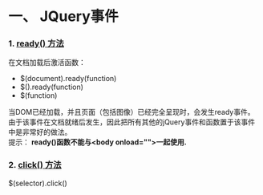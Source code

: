 
# 一、 JQuery事件
### 1. [ready() 方法](http://www.w3school.com.cn/jquery/event_ready.asp)
在文档加载后激活函数：  
* $(document).ready(function)
* $().ready(function)
* $(function)

当DOM已经加载，并且页面（包括图像）已经完全呈现时，会发生ready事件。  
由于该事件在文档就绪后发生，因此把所有其他的jQuery事件和函数置于该事件中是非常好的做法。  
提示： **ready()函数不能与\<body onload="">一起使用.**

### 2. [click() 方法](http://www.w3school.com.cn/jquery/event_click.asp)
$(selector).click()  

